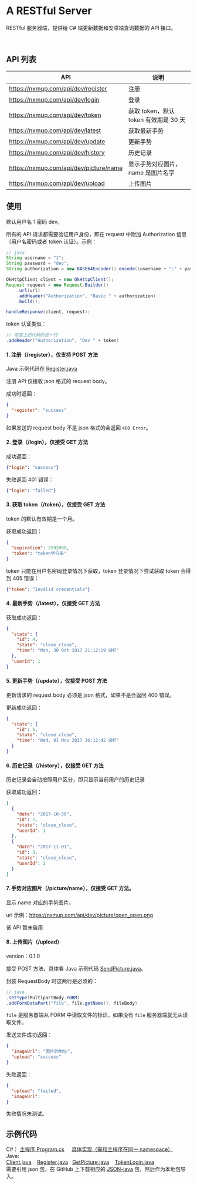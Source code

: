 # A RESTful Server

RESTful 服务器端，提供给 C# 端更新数据和安卓端查询数据的 API 接口。

<br>

## API 列表

API|说明
---|---
https://nxmup.com/api/dev/register|注册
https://nxmup.com/api/dev/login|登录
https://nxmup.com/api/dev/token|获取 token，默认 token 有效期是 30 天
https://nxmup.com/api/dev/latest|获取最新手势
https://nxmup.com/api/dev/update|更新手势
https://nxmup.com/api/dev/history|历史记录
https://nxmup.com/api/dev/picture/name|显示手势对应图片，name 是图片名字
https://nxmup.com/api/dev/upload|上传图片

## 使用

默认用户名 1 密码 dev。

所有的 API 请求都需要验证用户身份，即在 request 中附加 Authorization 信息（用户名密码或者 token 认证）。示例：

```java
// java
String username = "1";
String password = "dev";
String authorization = new BASE64Encoder().encode((username + ":" + password).getBytes());

OkHttpClient client = new OkHttpClient();
Request request = new Request.Builder()
    .url(url)
    .addHeader("Authorization", "Basic " + authorization)
    .build();

handleResponse(client, request);
```

token 认证类似：

```java
// 改变上述代码的这一行
.addHeader("Authorization", "Dev " + token)
```

#### 1. 注册（/register），仅支持 POST 方法

Java 示例代码在 [Register.java](https://github.com/xlui/KinectProject/blob/master/Samples/JavaClient/src/main/java/com/liuqi/client/Register.java)

注册 API 仅接收 json 格式的 request body。

成功时返回：

```json
{
  "register": "success"
}
```

如果发送的 request body 不是 json 格式的会返回 `400 Error`。

#### 2. 登录（/login），仅接受 GET 方法

成功返回：

```json
{"login": "success"}
```

失败返回 401 错误：

```json
{"login": "failed"}
```

#### 3. 获取 token（/token），仅接受 GET 方法

token 的默认有效期是一个月。

获取成功返回：

```json
{
  "expiration": 2592000,
  "token": "token字符串"
}

```

token 只能在用户名密码登录情况下获取，token 登录情况下尝试获取 token 会得到 405 错误：

```json
{"token": "Invalid credentials"}
```

#### 4. 最新手势（/latest），仅接受 GET 方法

获取成功返回：

```json
{
  "state": {
    "id": 4, 
    "state": "close_close", 
    "time": "Mon, 30 Oct 2017 21:12:19 GMT"
  }, 
  "userId": 1
}
```

#### 5. 更新手势（/update），仅接受 POST 方法

更新请求的 request body 必须是 json 格式，如果不是会返回 400 错误。

更新成功返回：

```json
{
  "state": {
    "id": 5, 
    "state": "close_close", 
    "time": "Wed, 01 Nov 2017 16:12:42 GMT"
  }
}
```

#### 6. 历史记录（/history），仅接受 GET 方法

历史记录会自动按照用户区分，即只显示当前用户的历史记录

获取成功返回：

```json
[
  {
    "date": "2017-10-30", 
    "id": 2, 
    "state": "close_close", 
    "userId": 1
  }, 
  {
    "date": "2017-11-01", 
    "id": 3, 
    "state": "close_close", 
    "userId": 1
  }
]
```

#### 7. 手势对应图片（/picture/name），仅接受 GET 方法。

显示 name 对应的手势图片。

url 示例：https://nxmup.com/api/dev/picture/open_open.png

该 API 暂未启用

#### 8. 上传图片（/upload）

version：0.1.0

接受 POST 方法，具体看 Java 示例代码 [SendPicture.java](https://github.com/xlui/KinectProject/blob/master/Samples/JavaClient/src/main/java/com/liuqi/client/SendPicture.java)。

封装 RequestBody 时这两行是必须的：

```java
// java
.setType(MultipartBody.FORM)
.addFormDataPart("file", file.getName(), fileBody)
```

`file` 是服务器端从 FORM 中读取文件的标识，如果没有 `file` 服务器端就无从读取文件。

发送文件成功返回：

```json
{
  "imageUrl": "图片的地址", 
  "upload": "success"
}
```

失败返回：

```json
{
  "upload": "failed", 
  "imageUrl": 
}
```

失败情况未测试。

## 示例代码

C#： [主程序 Program.cs](https://github.com/xlui/KinectProject/blob/master/Samples/csharp_client/csharp_client/Program.cs)&nbsp;&nbsp;&nbsp;&nbsp;
[具体实现（需和主程序在同一 namespace）](https://github.com/xlui/KinectProject/blob/master/Samples/csharp_client/csharp_client/Client.cs)  
Java:  
[Client.java](https://github.com/xlui/KinectProject/blob/master/Samples/JavaClient/src/main/java/com/liuqi/client/Client.java) &nbsp;&nbsp; [Register.java](https://github.com/xlui/KinectProject/blob/master/Samples/JavaClient/src/main/java/com/liuqi/client/Register.java) &nbsp;&nbsp;[GetPicture.java](https://github.com/xlui/KinectProject/blob/master/Samples/JavaClient/src/main/java/com/liuqi/client/GetPicture.java) &nbsp;&nbsp; [TokenLogin.java](https://github.com/xlui/KinectProject/blob/master/Samples/JavaClient/src/main/java/com/liuqi/client/TokenLogin.java)  
需要引用 json 包，在 GitHub 上下载相应的 [JSON-java](https://github.com/stleary/JSON-java) 包，然后作为本地包导入。


